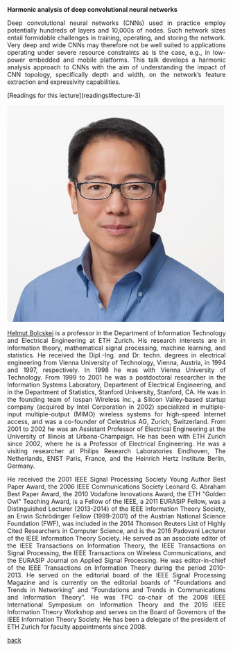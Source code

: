 <div class="abstract">   
<strong>Harmonic analysis of deep convolutional neural networks</strong>
<p align="justify">Deep convolutional neural networks (CNNs) used in practice employ potentially hundreds of layers and 10,000s of nodes. Such network sizes entail formidable challenges in training, operating, and storing the network. Very deep and wide CNNs may therefore not be well suited to applications operating under severe resource constraints as is the case, e.g., in low-power embedded and mobile platforms. This talk develops a harmonic analysis approach to CNNs with the aim of understanding the impact of CNN topology, specifically depth and width, on the network’s feature extraction and expressivity capabilities.</p>  
</div>
[Readings for this lecture](readings#lecture-3)

![Cliff Young](/assets/img/cliff_young.jpg)  

<p align="justify"><a href="https://www.nari.ee.ethz.ch/commth/people/show/boelcskei">Helmut Bolcskei</a> is a professor in the Department of Information Technology and Electrical Engineering at ETH Zurich. His research interests are in information theory, mathematical signal processing, machine learning, and statistics. He received the Dipl.-Ing. and Dr. techn. degrees in electrical engineering from Vienna University of Technology, Vienna, Austria, in 1994 and 1997, respectively. In 1998 he was with Vienna University of Technology. From 1999 to 2001 he was a postdoctoral researcher in the Information Systems Laboratory, Department of Electrical Engineering, and in the Department of Statistics, Stanford University, Stanford, CA. He was in the founding team of Iospan Wireless Inc., a Silicon Valley-based startup company (acquired by Intel Corporation in 2002) specialized in multiple-input multiple-output (MIMO) wireless systems for high-speed Internet access, and was a co-founder of Celestrius AG, Zurich, Switzerland. From 2001 to 2002 he was an Assistant Professor of Electrical Engineering at the University of Illinois at Urbana-Champaign. He has been with ETH Zurich since 2002, where he is a Professor of Electrical Engineering. He was a visiting researcher at Philips Research Laboratories Eindhoven, The Netherlands, ENST Paris, France, and the Heinrich Hertz Institute Berlin, Germany.</p>

<p align="justify">He received the 2001 IEEE Signal Processing Society Young Author Best Paper Award, the 2006 IEEE Communications Society Leonard G. Abraham Best Paper Award, the 2010 Vodafone Innovations Award, the ETH "Golden Owl" Teaching Award, is a Fellow of the IEEE, a 2011 EURASIP Fellow, was a Distinguished Lecturer (2013-2014) of the IEEE Information Theory Society, an Erwin Schrödinger Fellow (1999-2001) of the Austrian National Science Foundation (FWF), was included in the 2014 Thomson Reuters List of Highly Cited Researchers in Computer Science, and is the 2016 Padovani Lecturer of the IEEE Information Theory Society. He served as an associate editor of the IEEE Transactions on Information Theory, the IEEE Transactions on Signal Processing, the IEEE Transactions on Wireless Communications, and the EURASIP Journal on Applied Signal Processing. He was editor-in-chief of the IEEE Transactions on Information Theory during the period 2010-2013. He served on the editorial board of the IEEE Signal Processing Magazine and is currently on the editorial boards of "Foundations and Trends in Networking” and "Foundations and Trends in Communications and Information Theory”. He was TPC co-chair of the 2008 IEEE International Symposium on Information Theory and the 2016 IEEE Information Theory Workshop and serves on the Board of Governors of the IEEE Information Theory Society. He has been a delegate of the president of ETH Zurich for faculty appointments since 2008.</p>

[back](./)
